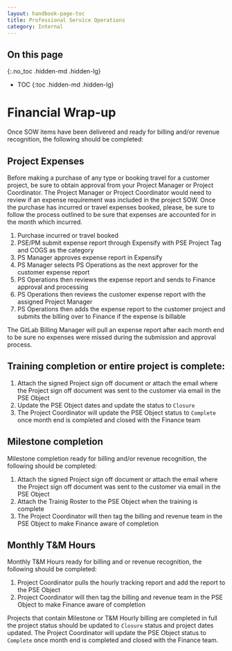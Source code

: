 ```yaml
---
layout: handbook-page-toc
title: Professional Service Operations
category: Internal
---
```

## On this page
{:.no_toc .hidden-md .hidden-lg}

- TOC
{:toc .hidden-md .hidden-lg}

# Financial Wrap-up
Once SOW items have been delivered and ready for billing and/or revenue recognition, the following should be completed:

## Project Expenses
Before making a purchase of any type or booking travel for a customer project, be sure to obtain approval from your Project Manager or Project Coordinator. The Project Manager or Project Coordinator would need to review if an expense requirement was included in the project SOW.  Once the purchase has incurred or travel expenses booked, please, be sure to follow the process outlined to be sure that expenses are accounted for in the month which incurred. 
1. Purchase incurred or travel booked
1. PSE/PM submit expense report through Expensify with PSE Project Tag and COGS as the category
1. PS Manager approves expense report in Expensify
1. PS Manager selects PS Operations as the next approver for the customer expense report
1. PS Operations then reviews the expense report and sends to Finance approval and processing
1. PS Operations then reviews the customer expense report with the assigned Project Manager
1. PS Operations then adds the expense report to the customer project and submits the billing over to Finance if the expense is billable 

The GitLab Billing Manager will pull an expense report after each month end to be sure no expenses were missed during the submission and approval process.

## Training completion or entire project is complete:
1. Attach the signed Project sign off document or attach the email where the Project sign off document was sent to the customer via email in the PSE Object
1. Update the PSE Object dates and update the status to `Closure`
1. The Project Coordinator will update the PSE Object status to `Complete` once month end is completed and closed with the Finance team

## Milestone completion 
Milestone completion ready for billing and/or revenue recognition, the following should be completed:
1. Attach the signed Project sign off document or attach the email where the Project sign off document was sent to the customer via email in the PSE Object
1. Attach the Trainig Roster to the PSE Object when the training is complete
1. The Project Coordinator will then tag the billing and revenue team in the PSE Object to make Finance aware of completion

## Monthly T&M Hours 
Monthly T&M Hours ready for billing and or revenue recognition, the following should be completed:
1. Project Coordinator pulls the hourly tracking report and add the report to the PSE Object
1. Project Coordinator will then tag the billing and revenue team in the PSE Object to make Finance aware of completion

Projects that contain Milestone or T&M Hourly billing are completed in full the project status should be updated to `Closure` status and project dates updated.
The Project Coordinator will update the PSE Object status to `Complete` once month end is completed and closed with the Finance team.
